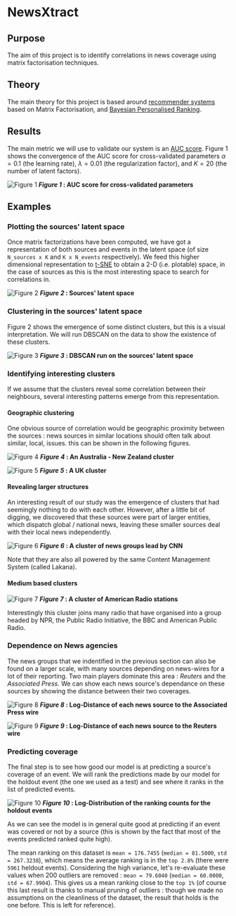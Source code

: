 # NewsXtract

## Purpose

The aim of this project is to identify correlations in news coverage using matrix factorisation techniques.

## Theory

The main theory for this project is based around [recommender systems](https://datajobs.com/data-science-repo/Recommender-Systems-%5BNetflix%5D.pdf) based on Matrix Factorisation, and [Bayesian Personalised Ranking](https://arxiv.org/abs/1205.2618).

## Results

The main metric we will use to validate our system is an [AUC score](https://stats.stackexchange.com/questions/132777/what-does-auc-stand-for-and-what-is-it). Figure 1 shows the convergence of the AUC score for cross-validated parameters $\alpha = 0.1$ (the learning rate), $\lambda = 0.01$ (the regularization factor), and $K=20$ (the number of latent factors).

![Figure 1](https://github.com/JRappaz/NewsXtract/blob/gdelt/BPR-example/img/auc.png)
__*Figure 1* : AUC score for cross-validated parameters__

## Examples
### Plotting the sources' latent space

Once matrix factorizations have been computed, we have got a representation of both sources and events in the latent space (of size `N_sources x K` and `K x N_events` respectively). We feed this higher dimensional representation to [t-SNE](https://lvdmaaten.github.io/tsne/) to obtain a 2-D (i.e. plotable) space, in the case of sources as this is the most interesting space to search for correlations in.

![Figure 2](https://github.com/JRappaz/NewsXtract/blob/gdelt/BPR-example/img/top20clusters.png)
__*Figure 2* : Sources' latent space__



### Clustering in the sources' latent space

Figure 2 shows the emergence of some distinct clusters, but this is a visual interpretation. We will run DBSCAN on the data to show the existence of these clusters.

![Figure 3](https://github.com/JRappaz/NewsXtract/blob/gdelt/BPR-example/img/dbscan.png)
__*Figure 3* : DBSCAN run on the sources' latent space__

### Identifying interesting clusters

If we assume that the clusters reveal some correlation between their neighbours, several interesting patterns emerge from this representation.

#### Geographic clustering

One obvious source of correlation would be geographic proximity between the sources : news sources in similar locations should often talk about similar, local, issues. this can be shown in the following figures.

![Figure 4](https://github.com/JRappaz/NewsXtract/blob/gdelt/BPR-example/img/tsne-zoom2.png)
__*Figure 4* : An Australia - New Zealand cluster__

![Figure 5](https://github.com/JRappaz/NewsXtract/blob/gdelt/BPR-example/img/tsne-zoom3.png)
__*Figure 5* : A UK cluster__

#### Revealing larger structures

An interesting result of our study was the emergence of clusters that had seemingly nothing to do with each other. However, after a little bit of digging, we discovered that these sources were part of larger entities, which dispatch global / national news, leaving these smaller sources deal with their local news independently. 


![Figure 6](https://github.com/JRappaz/NewsXtract/blob/gdelt/BPR-example/img/tsne-zoom6.png)
__*Figure 6* : A cluster of news groups lead by CNN__

Note that they are also all powered by the same Content Management System (called Lakana).

#### Medium based clusters

![Figure 7](https://github.com/JRappaz/NewsXtract/blob/gdelt/BPR-example/img/tsne-zoom1.png)
__*Figure 7* : A cluster of American Radio stations__

Interestingly this cluster joins many radio that have organised into a group headed by NPR, the Public Radio Initiative, the BBC and American Public Radio.

### Dependence on News agencies

The news groups that we indentified in the previous section can also be found on a larger scale, with many sources depending on news-wires for a lot of their reporting. Two main players dominate this area : *Reuters* and the *Associated Press*. We can show each news source's dependance on these sources by showing the distance between their two coverages.

![Figure 8](https://github.com/JRappaz/NewsXtract/blob/gdelt/BPR-example/img/ap_dist.png)
__*Figure 8* : Log-Distance of each news source to the Associated Press wire__

![Figure 9](https://github.com/JRappaz/NewsXtract/blob/gdelt/BPR-example/img/reuters_dist.png)
__*Figure 9* : Log-Distance of each news source to the Reuters wire__


### Predicting coverage

The final step is to see how good our model is at predicting a source's coverage of an event. We will rank the predictions made by our model for the holdout event (the one we used as a test) and see where it ranks in the list of predicted events. 

![Figure 10](https://github.com/JRappaz/NewsXtract/blob/gdelt/BPR-example/img/hist_ranking_log.png)
__*Figure 10* : Log-Distribution of the ranking counts for the holdout events__

As we can see the model is in general quite good at predicting if an event was covered or not by a source (this is shown by the fact that most of the events predicted ranked quite high). 

The mean ranking on this dataset is `mean = 176.7455` (`median = 81.5000`, `std = 267.3238`), which means the average ranking is in the `top 2.8%` (there were `5961` heldout events). Considering the high variance, let's re-evaluate these values when  200 outliers are removed : `mean = 79.6040` (`median = 60.0000`, `std = 67.9904`). This gives us a mean ranking close to the `top 1%` (of course this last result is thanks to manual pruning of outliers : though we made no assumptions on the cleanliness of the dataset, the result that holds is the one before. This is left for reference).
